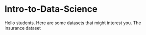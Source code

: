 # Intro-to-Data-Science
Hello students. Here are some datasets that might interest you.
The insurance dataset 

